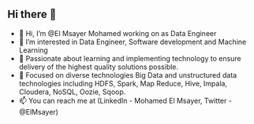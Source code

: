 ## Hi there 👋

- 👋 Hi, I’m @El Msayer Mohamed working on as Data Engineer
- 👀 I’m interested in Data Engineer, Software development and Machine Learning
- 🌱 Passionate about learning and implementing technology to ensure delivery of the highest quality solutions possible.
- 👯 Focused on diverse technologies Big Data and unstructured data technologies including HDFS, Spark, Map Reduce, Hive, Impala, Cloudera, NoSQL, Oozie, Sqoop. 
- 📫 You can reach me at (LinkedIn - Mohamed El Msayer, Twitter - @ElMsayer)
